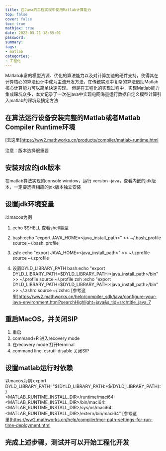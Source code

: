 ```yaml
---
title: 在Java的工程实现中使用Matlab计算能力
top: false
cover: false
toc: true
mathjax: true
date: 2022-03-21 18:55:01
password:
summary:
tags:
- matlab
categories:
- 工程化
---
```


Matlab丰富的模型资源、优化的算法能力以及对计算加速的硬件支持，使得其在计算核心的算法设计中成为主流开发方法，在传统实现中复杂的算法借助Matlab核心计算能力可以简单快速实现。
但是在工程化的实现过程中，实现Matlab能力集成踩坑众多，本文记录了一次在java中实现电网海量运行数据自定义模型计算引入matlab的踩坑及搞定方法

## 在算法运行设备安装完整的Matlab或者Matlab Compiler Runtime环境
[去这里]https://ww2.mathworks.cn/products/compiler/matlab-runtime.html

注意：版本选择很重要

## 安装对应的jdk版本
在matlab算法实现的console window，运行 version -java，查看内嵌的jdk版本，一定要选择相应的jdk版本独立安装

## 设置jdk环境变量
以macos为例
1. echo $SHELL 查看shell类型
2. bash:echo "export JAVA_HOME=<java_install_path>" >> ~/.bash_profile
        source ~/.bash_profile
3. zsh: echo "export JAVA_HOME=<java_install_path>" >> ~/.zprofile
        source ~/.zprofile

4. 设置DYLD_LIBRARY_PATH
   bash:echo "export DYLD_LIBRARY_PATH=$DYLD_LIBRARY_PATH:<java_install_path>/bin" >> ~/.profile
        source ~/.profile
   zsh :echo "export DYLD_LIBRARY_PATH=$DYLD_LIBRARY_PATH:<java_install_path>/bin" >> ~/.zshrc
        source ~/.zshrc
[参考这里]https://ww2.mathworks.cn/help/compiler_sdk/java/configure-your-java-environment.html?searchHighlight=java&s_tid=srchtitle_java_7

## 重启MacOS，并关闭SIP
1. 重启
2. command+R 进入recovery mode
3. 在recovery mode 打开terminal
4. command line: csrutil disable 关闭SIP

## 设置matlab运行时依赖
以macos为例
export DYLD_LIBRARY_PATH="${DYLD_LIBRARY_PATH:+${DYLD_LIBRARY_PATH}:}\
<MATLAB_RUNTIME_INSTALL_DIR>/runtime/maci64:\
<MATLAB_RUNTIME_INSTALL_DIR>/bin/maci64:\
<MATLAB_RUNTIME_INSTALL_DIR>/sys/os/maci64:\
<MATLAB_RUNTIME_INSTALL_DIR>/extern/bin/maci64"
[参考这里]https://ww2.mathworks.cn/help/compiler/mcr-path-settings-for-run-time-deployment.html


## 完成上述步骤，测试并可以开始工程化开发
